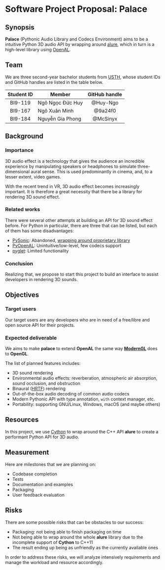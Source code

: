 # Software Project Proposal: Palace

## Synopsis

**Palace** (Pythonic Audio Library and Codecs Environment) aims to be
a intuitive Python 3D audio API by wrapping around [alure][0], which in turn
is a high-level library using [OpenAL][1].

## Team

We are three second-year bachelor students from [USTH][2], whose student IDs
and GitHub handles are listed in the table below.

| Student ID |      Member      | GitHub handle |
| :--------: | ---------------- | :-----------: |
|  BI9-119   | Ngô Ngọc Đức Huy |   @Huy-Ngo    |
|  BI9-167   | Ngô Xuân Minh    |   @9a24f0     |
|  BI9-184   | Nguyễn Gia Phong |   @McSinyx    |

## Background

### Importance

3D audio effect is a technology that gives the audience an incredible experience
by manipulating speakers or headphones to simulate three-dimensional aural
sense. This is used predominantly in cinema, and, to a lesser extent,
video games.

With the recent trend in VR, 3D audio effect becomes increasingly important. It
is therefore a great necessity that there be a library for rendering 3D sound
effect.

### Related works

There were several other attempts at building an API for 3D sound effect before.
For Python in particular, there are three that can be listed, but each of them
has some disadvantages:
- [PySonic][3]: Abandoned, [wrapping around proprietary library][4]
- [PyOpenAL][5]: Unintuitive/low-level, few codecs support
- [pyglet][6]: Limited functionality

### Conclusion

Realizing that, we propose to start this project to build an interface to assist
developers in rendering 3D sounds.

## Objectives

### Target users

Our target users are any developers who are in need of a free/libre and
open source API for their projects.

### Expected deliverable

We aims to make **palace** to extend **OpenAL** the same way [**ModernGL**][7]
does to **OpenGL**.

The list of planned features includes:
- 3D sound rendering
- Environmental audio effects: reverberation, atmospheric air absorption,
  sound occlusion, and obstruction
- Binaural ([HRTF][8]) rendering
- Out-of-the-box audio decoding of common audio codecs
- Modern Pythonic API with type annotation, `with` context manager, etc.
- Portability: supporting GNU/Linux, Windows, macOS (and maybe others)


## Resources

In this project, we use [Cython][9] to wrap around the C++ API **alure**
to create a performant Python API for 3D audio.

## Measurement

Here are milestones that we are planning on:
- Codebase completion
- Tests
- Documentation and examples
- Packaging
- User feedback evaluation

## Risks

There are some possible risks that can be obstacles to our success:
- Packaging: not being able to finish packaging on time
- Not being able to wrap around the whole **alure** library due to the
  incomplete support of **Cython** to C++11
- The result ending up being as unfriendly as the currently available ones

In order to address these risks, we will analyze intensively requirements and
manage the workload and resource accordingly.

[0]: https://github.com/kcat/alure
[1]: https://www.openal.org/
[2]: https://usth.edu.vn/en/
[3]: http://pysonic.sourceforge.net/
[4]: https://fmod.com/licensing
[5]: https://pypi.org/project/PyOpenAL/
[6]: http://pyglet.org/
[7]: https://github.com/moderngl/moderngl
[8]: https://en.wikipedia.org/wiki/Head-related_transfer_function
[9]: https://cython.org/
